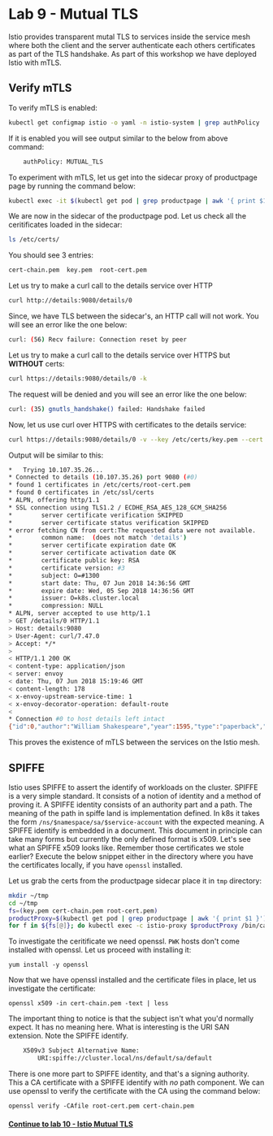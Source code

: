 # Lab 9 - Mutual TLS

Istio provides transparent mutal TLS to services inside the service mesh where both the client and the server authenticate each others certificates as part of the TLS handshake. As part of this workshop we have deployed Istio with mTLS.

## Verify mTLS
To verify mTLS is enabled:
```sh
kubectl get configmap istio -o yaml -n istio-system | grep authPolicy | head -1
```

If it is enabled you will see output similar to the below from above command:
```sh
    authPolicy: MUTUAL_TLS
```

To experiment with mTLS, let us get into the sidecar proxy of productpage page by running the command below:
```sh
kubectl exec -it $(kubectl get pod | grep productpage | awk '{ print $1 }') -c istio-proxy -- /bin/bash
```

We are now in the sidecar of the productpage pod. Let us check all the ceritificates loaded in the sidecar:
```sh
ls /etc/certs/
```

You should see 3 entries:
```sh
cert-chain.pem  key.pem  root-cert.pem
```

Let us try to make a curl call to the details service over HTTP
```sh
curl http://details:9080/details/0
```

Since, we have TLS between the sidecar's, an HTTP call will not work. You will see an error like the one below:
```sh
curl: (56) Recv failure: Connection reset by peer
```

Let us try to make a curl call to the details service over HTTPS but **WITHOUT** certs:
```sh
curl https://details:9080/details/0 -k
```

The request will be denied and you will see an error like the one below:
```sh
curl: (35) gnutls_handshake() failed: Handshake failed
```

Now, let us use curl over HTTPS with certificates to the details service:
```sh
curl https://details:9080/details/0 -v --key /etc/certs/key.pem --cert /etc/certs/cert-chain.pem --cacert /etc/certs/root-cert.pem -k
```

Output will be similar to this:
```sh
*   Trying 10.107.35.26...
* Connected to details (10.107.35.26) port 9080 (#0)
* found 1 certificates in /etc/certs/root-cert.pem
* found 0 certificates in /etc/ssl/certs
* ALPN, offering http/1.1
* SSL connection using TLS1.2 / ECDHE_RSA_AES_128_GCM_SHA256
*        server certificate verification SKIPPED
*        server certificate status verification SKIPPED
* error fetching CN from cert:The requested data were not available.
*        common name:  (does not match 'details')
*        server certificate expiration date OK
*        server certificate activation date OK
*        certificate public key: RSA
*        certificate version: #3
*        subject: O=#1300
*        start date: Thu, 07 Jun 2018 14:36:56 GMT
*        expire date: Wed, 05 Sep 2018 14:36:56 GMT
*        issuer: O=k8s.cluster.local
*        compression: NULL
* ALPN, server accepted to use http/1.1
> GET /details/0 HTTP/1.1
> Host: details:9080
> User-Agent: curl/7.47.0
> Accept: */*
>
< HTTP/1.1 200 OK
< content-type: application/json
< server: envoy
< date: Thu, 07 Jun 2018 15:19:46 GMT
< content-length: 178
< x-envoy-upstream-service-time: 1
< x-envoy-decorator-operation: default-route
<
* Connection #0 to host details left intact
{"id":0,"author":"William Shakespeare","year":1595,"type":"paperback","pages":200,"publisher":"PublisherA","language":"English","ISBN-10":"1234567890","ISBN-13":"123-1234567890"}
```

This proves the existence of mTLS between the services on the Istio mesh.


## SPIFFE

Istio uses SPIFFE to assert the identify of workloads on the cluster. SPIFFE is a very simple standard. It consists of a notion of identity and a method of proving it. A SPIFFE identity consists of an authority part and a path. The meaning of the path in spiffe land is implementation defined. In k8s it takes the form `/ns/$namespace/sa/$service-account` with the expected meaning. A SPIFFE identify is embedded in a document. This document in principle can take many forms but currently the only defined format is x509. Let's see what an SPIFFE x509 looks like. Remember those certificates we stole earlier? Execute the below snippet either in the directory where you have the certificates locally, if you have `openssl` installed.


Let us grab the certs from the productpage sidecar place it in `tmp` directory:
```sh
mkdir ~/tmp
cd ~/tmp
fs=(key.pem cert-chain.pem root-cert.pem)
productProxy=$(kubectl get pod | grep productpage | awk '{ print $1 }')
for f in ${fs[@]}; do kubectl exec -c istio-proxy $productProxy /bin/cat -- /etc/certs/$f >$f; done
```


To investigate the ceritificate we need openssl. `PWK` hosts don't come installed with openssl. Let us proceed with installing it:
```
yum install -y openssl
```

Now that we have openssl installed and the certificate files in place, let us investigate the certificate:
```
openssl x509 -in cert-chain.pem -text | less
```

The important thing to notice is that the subject isn't what you'd normally expect. It has no meaning here. What is interesting is the URI SAN extension. Note the SPIFFE identify. 

```sh
    X509v3 Subject Alternative Name:
        URI:spiffe://cluster.local/ns/default/sa/default
```



There is one more part to SPIFFE identity, and that's a signing authority. This a CA certificate with a SPIFFE identify with _no_ path component. We can use openssl to verify the certificate with the CA using the command below:

```
openssl verify -CAfile root-cert.pem cert-chain.pem
```



#### [Continue to lab 10 - Istio Mutual TLS](../lab-10/README.md)